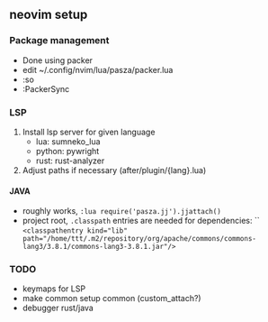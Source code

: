 ## neovim setup

### Package management
* Done using packer
* edit ~/.config/nvim/lua/pasza/packer.lua
* :so
* :PackerSync

### LSP

1. Install lsp server for given language
    - lua: sumneko_lua
    - python: pywright
    - rust: rust-analyzer
2. Adjust paths if necessary (after/plugin/{lang}.lua)
#### JAVA
- roughly works, `:lua require('pasza.jj').jjattach()`
- project root, `.classpath` entries are needed for dependencies: ``
`<classpathentry kind="lib" path="/home/ttt/.m2/repository/org/apache/commons/commons-lang3/3.8.1/commons-lang3-3.8.1.jar"/>`
 
### TODO
* keymaps for LSP
* make common setup common (custom_attach?)
* debugger rust/java
 
